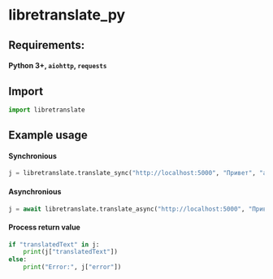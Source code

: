 # libretranslate_py
## Requirements:
#### Python 3+, `aiohttp`, `requests`
## Import
```py
import libretranslate
```
## Example usage
#### Synchronious
```py
j = libretranslate.translate_sync("http://localhost:5000", "Привет", "auto", "en")
```
#### Asynchronious
```py
j = await libretranslate.translate_async("http://localhost:5000", "Привет", "auto", "en")
```
#### Process return value
```py
if "translatedText" in j:
    print(j["translatedText"])
else:
    print("Error:", j["error"])
```